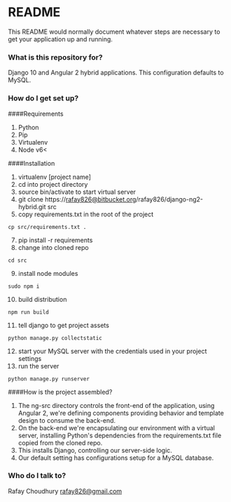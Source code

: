 # README #

This README would normally document whatever steps are necessary to get your application up and running.

### What is this repository for? ###

Django 10 and Angular 2 hybrid applications. This configuration defaults to MySQL.

### How do I get set up? ###
####Requirements

1. Python
2. Pip
3. Virtualenv
4. Node v6<

####Installation
1. virtualenv [project name]
2. cd into project directory
3. source bin/activate to start virtual server
4. git clone https://rafay826@bitbucket.org/rafay826/django-ng2-hybrid.git src
5. copy requirements.txt in the root of the project
```
cp src/requirements.txt .
```
7. pip install -r requirements
8. change into cloned repo
```
cd src
```
9. install node modules
``` 
sudo npm i
```
10. build distribution
```
npm run build
```
11. tell django to get project assets
```
python manage.py collectstatic
```
12. start your MySQL server with the credentials used in your project settings
13. run the server
```
python manage.py runserver
```

####How is the project assembled?
1. The ng-src directory controls the front-end of the application, using Angular 2, we're defining components providing behavior and template design to consume the back-end.
2. On the back-end we're encapsulating our environment with a virtual server, installing Python's dependencies from the requirements.txt file copied from the cloned repo.
3. This installs Django, controlling our server-side logic.
4. Our default setting has configurations setup for a MySQL database.

### Who do I talk to? ###

Rafay Choudhury
rafay826@gmail.com